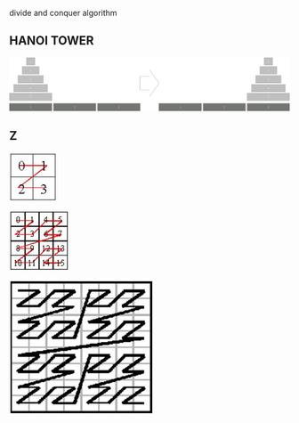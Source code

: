 divide and conquer algorithm
## HANOI TOWER
![hanoi](./img/hanoi.png)

## Z
![z1](./img/z1.jpg)

![z2](./img/z2.jpg)

![z3](./img/z3.jpg)
